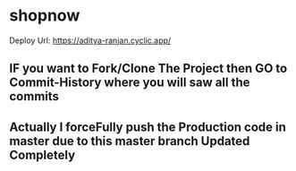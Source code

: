 # shopnow
Deploy Url: https://aditya-ranjan.cyclic.app/
## IF you want to Fork/Clone The Project then GO to Commit-History where you will saw all the commits 
## Actually I forceFully push the Production code in master due to this master branch Updated Completely
